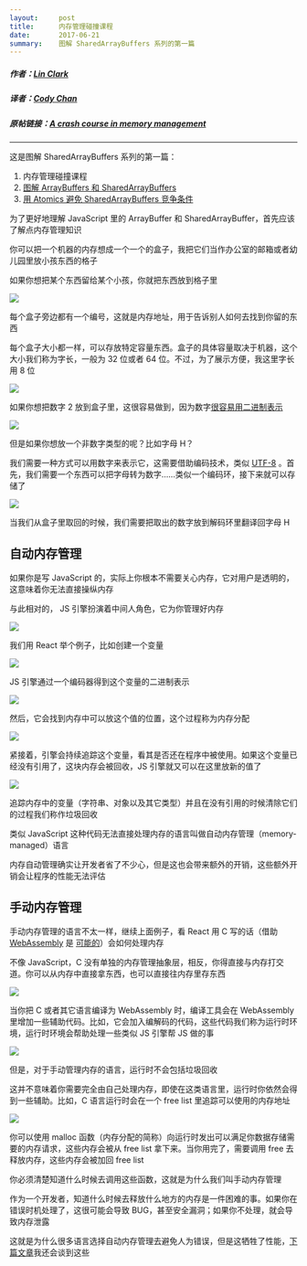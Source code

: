 ```yaml
---
layout:     post
title:      内存管理碰撞课程
date:       2017-06-21
summary:    图解 SharedArrayBuffers 系列的第一篇
---
```


##### 作者：[Lin Clark](https://code-cartoons.com/)
##### 译者：[Cody Chan](https://int64ago.org/)

##### 原帖链接：[A crash course in memory management](https://hacks.mozilla.org/2017/06/a-crash-course-in-memory-management/)

---

这是图解 SharedArrayBuffers 系列的第一篇：
 1. 内存管理碰撞课程
 2. [图解 ArrayBuffers 和 SharedArrayBuffers][1]
 3. [用 Atomics 避免 SharedArrayBuffers 竞争条件][2]

为了更好地理解 JavaScript 里的 ArrayBuffer 和 SharedArrayBuffer，首先应该了解点内存管理知识

你可以把一个机器的内存想成一个一个的盒子，我把它们当作办公室的邮箱或者幼儿园里放小孩东西的格子

如果你想把某个东西留给某个小孩，你就把东西放到格子里

![][3]

每个盒子旁边都有一个编号，这就是内存地址，用于告诉别人如何去找到你留的东西

每个盒子大小都一样，可以存放特定容量东西。盒子的具体容量取决于机器，这个大小我们称为字长，一般为 32 位或者 64 位。不过，为了展示方便，我这里字长用 8 位

![][4]

如果你想把数字 2 放到盒子里，这很容易做到，因为数字[很容易用二进制表示][5]

![][6]

但是如果你想放一个非数字类型的呢？比如字母 H？

我们需要一种方式可以用数字来表示它，这需要借助编码技术，类似 [UTF-8][7] 。首先，我们需要一个东西可以把字母转为数字……类似一个编码环，接下来就可以存储了

![][8]

当我们从盒子里取回的时候，我们需要把取出的数字放到解码环里翻译回字母 H

## 自动内存管理

如果你是写 JavaScript 的，实际上你根本不需要关心内存，它对用户是透明的，这意味着你无法直接操纵内存

与此相对的， JS 引擎扮演着中间人角色，它为你管理好内存

![][9]

我们用 React 举个例子，比如创建一个变量

![][10]

JS 引擎通过一个编码器得到这个变量的二进制表示

![][11]

然后，它会找到内存中可以放这个值的位置，这个过程称为内存分配

![][12]

紧接着，引擎会持续追踪这个变量，看其是否还在程序中被使用。如果这个变量已经没有引用了，这块内存会被回收，JS 引擎就又可以在这里放新的值了

![][13]

追踪内存中的变量（字符串、对象以及其它类型）并且在没有引用的时候清除它们的过程我们称作垃圾回收

类似 JavaScript 这种代码无法直接处理内存的语言叫做自动内存管理（memory-managed）语言

内存自动管理确实让开发者省了不少心，但是这也会带来额外的开销，这些额外开销会让程序的性能无法评估

## 手动内存管理

手动内存管理的语言不太一样，继续上面例子，看 React 用 C 写的话（借助 [WebAssembly][14] 是 [可能的][15]）会如何处理内存

不像 JavaScript，C 没有单独的内存管理抽象层，相反，你得直接与内存打交道。你可以从内存中直接拿东西，也可以直接往内存里存东西

![][16]

当你把 C 或者其它语言编译为 WebAssembly 时，编译工具会在 WebAssembly 里增加一些辅助代码。比如，它会加入编解码的代码，这些代码我们称为运行时环境，运行时环境会帮助处理一些类似 JS 引擎帮 JS 做的事

![][17]

但是，对于手动管理内存的语言，运行时不会包括垃圾回收

这并不意味着你需要完全由自己处理内存，即使在这类语言里，运行时你依然会得到一些辅助。比如，C 语言运行时会在一个 free list 里追踪可以使用的内存地址

![][18]

你可以使用 malloc 函数（内存分配的简称）向运行时发出可以满足你数据存储需要的内存请求，这些内存会被从 free list 拿下来。当你用完了，需要调用 free 去释放内存，这些内存会被加回 free list

你必须清楚知道什么时候去调用这些函数，这就是为什么我们叫手动内存管理

作为一个开发者，知道什么时候去释放什么地方的内存是一件困难的事。如果你在错误时机处理了，这很可能会导致 BUG，甚至安全漏洞；如果你不处理，就会导致内存泄露

这就是为什么很多语言选择自动内存管理去避免人为错误，但是这牺牲了性能，[下篇文章][19]我还会谈到这些


  [1]: https://int64ago.org/2017/06/21/图解-ArrayBuffers-和-SharedArrayBuffers/
  [2]: https://int64ago.org/2017/06/21/用-Atomics-避免-SharedArrayBuffers-竞争条件/
  [3]: https://cdn.int64ago.org/3n5m7fgi.png
  [4]: https://cdn.int64ago.org/594m1bom.png
  [5]: https://www.khanacademy.org/math/algebra-home/alg-intro-to-algebra/algebra-alternate-number-bases/v/decimal-to-binary
  [6]: https://cdn.int64ago.org/7urjy5ok.png
  [7]: https://en.wikipedia.org/wiki/UTF-8
  [8]: https://cdn.int64ago.org/068sp5n.png
  [9]: https://cdn.int64ago.org/y40v3kpp.png
  [10]: https://cdn.int64ago.org/g6j7yhjq.png
  [11]: https://cdn.int64ago.org/3b638f1.png
  [12]: https://cdn.int64ago.org/romv4dg.png
  [13]: https://cdn.int64ago.org/ehxx010a.png
  [14]: https://hacks.mozilla.org/2017/02/a-cartoon-intro-to-webassembly/
  [15]: https://www.youtube.com/watch?v=3GHJ4cbxsVQ
  [16]: https://cdn.int64ago.org/5bc73o9.png
  [17]: https://cdn.int64ago.org/4sb1t17.png
  [18]: https://cdn.int64ago.org/vca4bnwux.png
  [19]: https://int64ago.org/2017/06/21/图解-ArrayBuffers-和-SharedArrayBuffers/